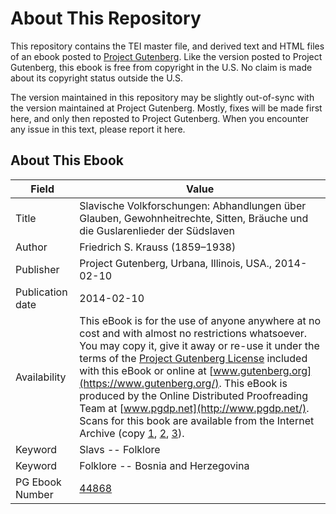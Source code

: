# About This Repository

This repository contains the TEI master file, and derived text and HTML files of an ebook posted to [Project Gutenberg](https://www.gutenberg.org/). Like the version posted to Project Gutenberg, this ebook is free from copyright in the U.S. No claim is made about its copyright status outside the U.S.

The version maintained in this repository may be slightly out-of-sync with the version maintained at Project Gutenberg. Mostly, fixes will be made first here, and only then reposted to Project Gutenberg. When you encounter any issue in this text, please report it here.

## About This Ebook

| Field | Value |
| ----- | ----- |
| Title | Slavische Volkforschungen: Abhandlungen über Glauben, Gewohnheitrechte, Sitten, Bräuche und die Guslarenlieder der Südslaven |
| Author | Friedrich S. Krauss (1859–1938) |
| Publisher | Project Gutenberg, Urbana, Illinois, USA., 2014-02-10 |
| Publication date | 2014-02-10 |
| Availability | This eBook is for the use of anyone anywhere at no cost and with almost no restrictions whatsoever. You may copy it, give it away or re-use it under the terms of the [Project Gutenberg License](https://www.gutenberg.org/license) included with this eBook or online at [www.gutenberg.org](https://www.gutenberg.org/). This eBook is produced by the Online Distributed Proofreading Team at [www.pgdp.net](http://www.pgdp.net/). Scans for this book are available from the Internet Archive (copy [1](https://archive.org/details/slavischevolkfo00goldgoog), [2](https://archive.org/details/slavischevolkfo00kraugoog), [3](https://archive.org/details/slavischevolkfor00krauuoft)). |
| Keyword | Slavs -- Folklore |
| Keyword | Folklore -- Bosnia and Herzegovina |
| PG Ebook Number | [44868](https://www.gutenberg.org/ebooks/44868) |
